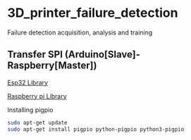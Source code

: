 # 3D_printer_failure_detection

Failure detection acquisition, analysis and training

## Transfer SPI (Arduino[Slave]-Raspberry[Master])

[Esp32 Library](https://github.com/hideakitai/ESP32SPISlave/tree/main)

[Raspberry pi Library](https://abyz.me.uk/rpi/pigpio/cif.html)

Installing pigpio

```bash
sudo apt-get update
sudo apt-get install pigpio python-pigpio python3-pigpio
```
